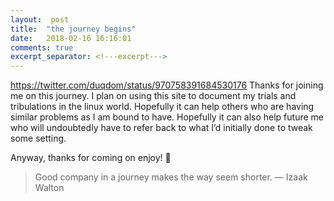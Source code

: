 ```yaml
---
layout:  post
title:  "the journey begins"
date:   2018-02-16 16:16:01
comments: true
excerpt_separator: <!---excerpt--->
---
```


https://twitter.com/duqdom/status/970758391684530176
Thanks for joining me on this journey. I plan on using this site to document my trials and tribulations in the linux world. Hopefully it can help others who are having similar problems as I am bound to have. Hopefully it can also help future me who will undoubtedly have to refer back to what I’d initially done to tweak some setting.
<!---excerpt--->
Anyway, thanks for coming on enjoy! 🙂


> Good company in a journey makes the way seem shorter. — Izaak Walton
